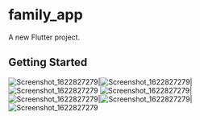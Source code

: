 # family_app

A new Flutter project.

## Getting Started

<!-- This project is a starting point for a Flutter application.

A few resources to get you started if this is your first Flutter project:

- [Lab: Write your first Flutter app](https://flutter.dev/docs/get-started/codelab)
- [Cookbook: Useful Flutter samples](https://flutter.dev/docs/cookbook)

For help getting started with Flutter, view our
[online documentation](https://flutter.dev/docs), which offers tutorials,
samples, guidance on mobile development, and a full API reference. -->
![Screenshot_1622827279](views/flutter_6.png)|![Screenshot_1622827279](views/flutter_7.png)|![Screenshot_1622827279](views/flutter_1.png)
![Screenshot_1622827279](views/flutter_2.png)|![Screenshot_1622827279](views/flutter_3.png)|![Screenshot_1622827279](views/flutter_4.png)|![Screenshot_1622827279](views/flutter_5.png)


